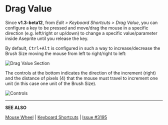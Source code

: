 # Drag Value

Since **v1.3-beta12**, from *Edit > Keyboard Shortcuts > Drag Value*,
you can configure a key to be pressed and move/drag the mouse in a
specific direction (e.g. left/right or up/down) to change a specific
value/parameter inside Aseprite until you release the key.

By default, <kbd>Ctrl+Alt</kbd> is configured in such a way to
increase/decrease the Brush Size moving the mouse from left to
right/right to left:

![Drag Value Section](preferences/drag-value.png)

The controls at the bottom indicates the direction of the increment
(right) and the distance of pixels (4) that the mouse must travel to
increment one unit (in this case one unit of the Brush Size).

![Controls](preferences/drag-options.png)

---

**SEE ALSO**

[Mouse Wheel](mouse-wheel.md) |
[Keyboard Shortcuts](keyboard-shortcuts.md) |
[Issue #3195](https://github.com/aseprite/aseprite/issues/3195)
